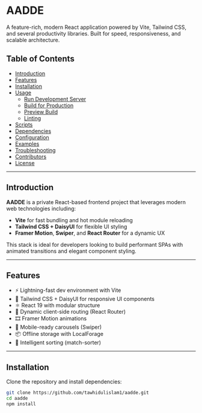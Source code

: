 # AADDE

A feature-rich, modern React application powered by Vite, Tailwind CSS, and several productivity libraries. Built for speed, responsiveness, and scalable architecture.

## Table of Contents

- [Introduction](#introduction)
- [Features](#features)
- [Installation](#installation)
- [Usage](#usage)
  - [Run Development Server](#run-development-server)
  - [Build for Production](#build-for-production)
  - [Preview Build](#preview-build)
  - [Linting](#linting)
- [Scripts](#scripts)
- [Dependencies](#dependencies)
- [Configuration](#configuration)
- [Examples](#examples)
- [Troubleshooting](#troubleshooting)
- [Contributors](#contributors)
- [License](#license)

---

## Introduction

**AADDE** is a private React-based frontend project that leverages modern web technologies including:

- **Vite** for fast bundling and hot module reloading
- **Tailwind CSS + DaisyUI** for flexible UI styling
- **Framer Motion**, **Swiper**, and **React Router** for a dynamic UX

This stack is ideal for developers looking to build performant SPAs with animated transitions and elegant component styling.

---

## Features

- ⚡ Lightning-fast dev environment with Vite
- 🎨 Tailwind CSS + DaisyUI for responsive UI components
- ⚛️ React 19 with modular structure
- 🧭 Dynamic client-side routing (React Router)
- 🎞️ Framer Motion animations
- 📱 Mobile-ready carousels (Swiper)
- 📦 Offline storage with LocalForage
- 🧩 Intelligent sorting (match-sorter)

---

## Installation

Clone the repository and install dependencies:

```bash
git clone https://github.com/tawhidulislam1/aadde.git
cd aadde
npm install
